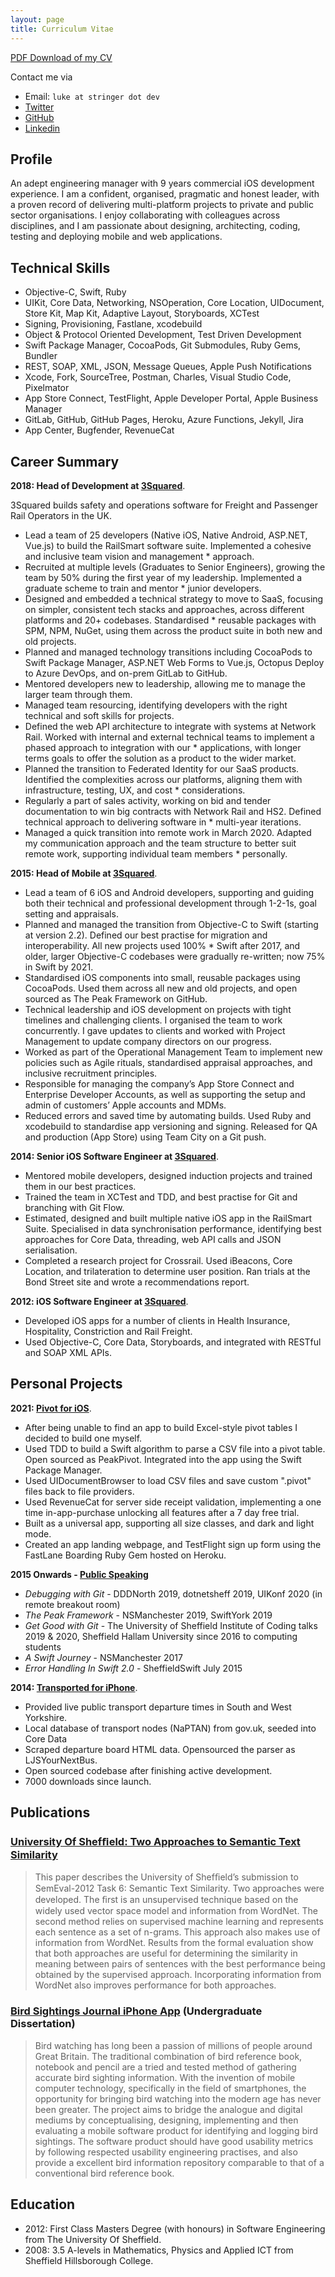 ```yaml
---
layout: page
title: Curriculum Vitae
---
```


[PDF Download of my CV](/assets/lukestringer-CV.pdf)

Contact me via
- Email: `luke at stringer dot dev`
- [Twitter](http://twitter.com/lukestringer90)
- [GitHub](http://github.com/lukestringer90)
- [Linkedin](https://www.linkedin.com/in/lukestringer90)

## Profile

An adept engineering manager with 9 years commercial iOS development experience. I am a confident, organised, pragmatic and honest leader, with a proven record of delivering multi-platform projects to private and public sector organisations. I enjoy collaborating with colleagues across disciplines, and I am passionate about designing, architecting, coding, testing and deploying mobile and web applications.
## Technical Skills
* Objective-C, Swift, Ruby
* UIKit, Core Data, Networking, NSOperation, Core Location, UIDocument, Store Kit, Map Kit, Adaptive Layout, Storyboards, XCTest
* Signing, Provisioning, Fastlane, xcodebuild
* Object & Protocol Oriented Development, Test Driven Development
* Swift Package Manager, CocoaPods, Git Submodules, Ruby Gems, Bundler
* REST, SOAP, XML, JSON, Message Queues, Apple Push Notifications
* Xcode, Fork, SourceTree, Postman, Charles, Visual Studio Code, Pixelmator
* App Store Connect, TestFlight, Apple Developer Portal, Apple Business Manager
* GitLab, GitHub, GitHub Pages, Heroku, Azure Functions, Jekyll, Jira
* App Center, Bugfender, RevenueCat

## Career Summary

**2018: Head of Development at [3Squared](http://3squared.com)**.

3Squared builds safety and operations software for Freight and Passenger Rail Operators in the UK.

* Lead a team of 25 developers (Native iOS, Native Android, ASP.NET, Vue.js) to build the RailSmart software suite. Implemented a cohesive and inclusive team vision and management * approach.
* Recruited at multiple levels (Graduates to Senior Engineers), growing the team by 50% during the first year of my leadership. Implemented a graduate scheme to train and mentor * junior developers.
* Designed and embedded a technical strategy to move to SaaS, focusing on simpler, consistent tech stacks and approaches, across different platforms and 20+ codebases. Standardised * reusable packages with SPM, NPM, NuGet, using them across the product suite in both new and old projects.
* Planned and managed technology transitions including CocoaPods to Swift Package Manager, ASP.NET Web Forms to Vue.js, Octopus Deploy to Azure DevOps, and on-prem GitLab to GitHub.
* Mentored developers new to leadership, allowing me to manage the larger team through them.
* Managed team resourcing, identifying developers with the right technical and soft skills for projects.
* Defined the web API architecture to integrate with systems at Network Rail. Worked with internal and external technical teams to implement a phased approach to integration with our * applications, with longer terms goals to offer the solution as a product to the wider market.
* Planned the transition to Federated Identity for our SaaS products. Identified the complexities across our platforms, aligning them with infrastructure, testing, UX, and cost * considerations.
* Regularly a part of sales activity, working on bid and tender documentation to win big contracts with Network Rail and HS2. Defined technical approach to delivering software in * multi-year iterations.
* Managed a quick transition into remote work in March 2020. Adapted my communication approach and the team structure to better suit remote work, supporting individual team members * personally.

**2015: Head of Mobile at [3Squared](http://3squared.com)**.
* Lead a team of 6 iOS and Android developers, supporting and guiding both their technical and professional development through 1-2-1s, goal setting and appraisals.
* Planned and managed the transition from Objective-C to Swift (starting at version 2.2). Defined our  best practise for migration and interoperability. All new projects used 100% * Swift after 2017, and older, larger Objective-C codebases were gradually re-written; now 75% in Swift by 2021.
* Standardised iOS components into small, reusable packages using CocoaPods. Used them across all new and old projects, and open sourced as The Peak Framework on GitHub.
* Technical leadership and iOS development on projects with tight timelines and challenging clients. I organised the team to work concurrently. I gave updates to clients and worked with Project Management to update company directors on our progress.
* Worked as part of the Operational Management Team to implement new policies such as Agile rituals, standardised appraisal approaches, and inclusive recruitment principles.
* Responsible for managing the company’s App Store Connect and Enterprise Developer Accounts, as well as supporting the setup and admin of customers’ Apple accounts and MDMs.
* Reduced errors and saved time by automating builds. Used Ruby and xcodebuild to standardise app versioning and signing. Released for QA and production (App Store) using Team City on a Git push.

**2014: Senior iOS Software Engineer at [3Squared](http://3squared.com)**.
* Mentored mobile developers, designed induction projects and trained them in our best practices.
* Trained the team in XCTest and TDD, and best practise for Git and branching with Git Flow.
* Estimated, designed and built multiple native iOS app in the RailSmart Suite. Specialised in data synchronisation performance, identifying best approaches for Core Data, threading, web API calls and JSON serialisation.
* Completed a research project for Crossrail. Used iBeacons, Core Location, and trilateration to determine user position. Ran trials at the Bond Street site and wrote a recommendations report.

**2012: iOS Software Engineer at [3Squared](http://3squared.com)**.
* Developed iOS apps for a number of clients in Health Insurance, Hospitality, Constriction and Rail Freight.
* Used Objective-C, Core Data, Storyboards, and integrated with RESTful and SOAP XML APIs.

## Personal Projects
**2021: [Pivot for iOS](http://getpivot.app)**. 
* After being unable to find an app to build Excel-style pivot tables I decided to build one myself.
* Used TDD to build a Swift algorithm to parse a CSV file into a pivot table. Open sourced as PeakPivot. Integrated into the app using the Swift Package Manager.
* Used UIDocumentBrowser to load CSV files and save custom ".pivot" files back to file providers.
* Used RevenueCat for server side receipt validation, implementing a one time in-app-purchase unlocking all features after a 7 day free trial.
* Built as a universal app, supporting all size classes, and dark and light mode.
* Created an app landing webpage, and TestFlight sign up form using the FastLane Boarding Ruby Gem hosted on Heroku.

**2015 Onwards - [Public Speaking](/talks)**
* _Debugging with Git_ - DDDNorth 2019, dotnetsheff 2019, UIKonf 2020 (in remote breakout room)
* _The Peak Framework_ - NSManchester 2019, SwiftYork 2019
* _Get Good with Git_ - The University of Sheffield Institute of Coding talks 2019 & 2020, Sheffield Hallam University since 2016 to computing students
* _A Swift Journey_ - NSManchester 2017
* _Error Handling In Swift 2.0_ - SheffieldSwift July 2015

**2014: [Transported for iPhone](http://lukestringer90.github.io/transported_website/)**. 
* Provided live public transport departure times in South and West Yorkshire.
* Local database of transport nodes (NaPTAN) from gov.uk, seeded into Core Data
* Scraped departure board HTML data. Opensourced the parser as LJSYourNextBus.
* Open sourced codebase after finishing active development.
* 7000 downloads since launch.


## Publications
### [University Of Shefﬁeld: Two Approaches to Semantic Text Similarity](http://www.aclweb.org/anthology/S/S12/S12-1097.pdf)
 
> This paper describes the University of Shefﬁeld’s submission to SemEval-2012 Task 6: Semantic Text Similarity. Two approaches were developed. The ﬁrst is an unsupervised technique based on the widely used vector space model and information from WordNet. The second method relies on supervised machine learning and represents each sentence as a set of n-grams. This approach also makes use of information from WordNet. Results from the formal evaluation show that both approaches are useful for determining the similarity in meaning between pairs of sentences with the best performance being obtained by the supervised approach. Incorporating information from WordNet also improves performance for both approaches.

### [Bird Sightings Journal iPhone App](http://www.dcs.sheffield.ac.uk/intranet/archive/public/2010_2011/projects/ug/aca08ls.html) (Undergraduate Dissertation)

> Bird watching has long been a passion of millions of people around Great Britain. The traditional combination of bird reference book, notebook and pencil are a tried and tested method of gathering accurate bird sighting information. With the invention of mobile computer technology, specifically in the field of smartphones, the opportunity for bringing bird watching into the modern age has never been greater. The project aims to bridge the analogue and digital mediums by conceptualising, designing, implementing and then evaluating a mobile software product for identifying and logging bird sightings. The software product should have good usability metrics by following respected usability engineering practises, and also provide a excellent bird information repository comparable to that of a conventional bird reference book.

## Education

* 2012: First Class Masters Degree (with honours) in Software Engineering from The University Of Sheffield.
* 2008: 3.5 A-levels in Mathematics, Physics and Applied ICT from Sheffield Hillsborough College.
